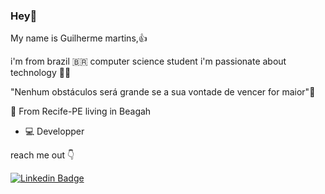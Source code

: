 ### Hey👋

My name is Guilherme martins,👍

i'm from brazil 🇧🇷 computer science student i'm passionate about technology 👨‍💻

"Nenhum obstáculos será grande se a sua vontade de vencer for maior"💭

📍 From Recife-PE living in Beagah
- 💻 Developper 


reach me out 👇
 
 [![Linkedin Badge](https://img.shields.io/badge/-LinkedIn-blue?style=flat-square&logo=Linkedin&logoColor=white&link=https://www.linkedin.com/in/guilherme-martins-976096162/)](https://www.linkedin.com/in/guilherme-martins-97609612/) 
